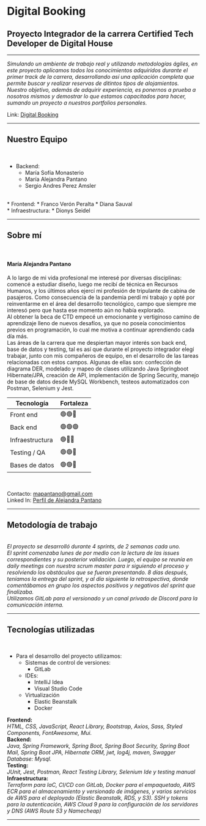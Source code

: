 <h1>Digital Booking</h1>
<strong><h2>Proyecto Integrador de la carrera Certified Tech Developer de Digital House</h2></strong>

<hr/>

_Simulando un ambiente de trabajo real y utilizando metodologías ágiles, en este proyecto aplicamos todos los conocimientos adquiridos durante el primer track de la carrera, desarrollando así una aplicación completa que permite buscar y realizar reservas de ditintos tipos de alojamientos._
<br>
_Nuestro objetivo, además de adquirir experiencia, es ponernos a prueba a nosotros mismos y demostrar lo que estamos capacitados para hacer, sumando un proyecto a nuestros portfolios personales._

Link: [Digital Booking](https://remo-digitalbooking.click/)

<hr />

<strong><h2>Nuestro Equipo</h2></strong>
<br>
* Backend:
  * María Sofía Monasterio
  * María Alejandra Pantano
  * Sergio Andres Perez Amsler
<br>
* Frontend:
  * Franco Verón Peralta
  * Diana Sauval
<br>
* Infraestructura:
  * Dionys Seidel

<hr/>

<strong><h2>Sobre mí</h2></strong>
<br>
<h4>María Alejandra Pantano</h4>
A lo largo de mi vida profesional me interesé por diversas disciplinas: comencé a estudiar diseño, luego me recibí de técnica en Recursos Humanos, y los últimos años ejercí mi profesión de tripulante de cabina de pasajeros. Como consecuencia de la pandemia perdí mi trabajo y opté por reinventarme en el área del desarrollo tecnológico, campo que siempre me interesó pero que hasta ese momento aún no había explorado.
<br>
Al obtener la beca de CTD empecé un emocionante y vertiginoso camino de aprendizaje lleno de nuevos desafíos, ya que no poseía conocimientos previos en programación, lo cual me motiva a continuar aprendiendo cada día más.
<br>
Las áreas de la carrera que me despiertan mayor interés son back end, base de datos y testing, tal es así que durante el proyecto integrador elegí trabajar, junto con mis compañeros de equipo, en el desarrollo de las tareas relacionadas con estos campos. Algunas de ellas son: confección de diagrama DER, modelado y mapeo de clases utilizando Java Springboot Hibernate/JPA, creación de API, implementación de Spring Security, manejo de base de datos desde MySQL Workbench, testeos automatizados con Postman, Selenium y Jest.
<br>

| Tecnología| Fortaleza |
| ------ | ------ |
| Front end| 🟢🟢🔘 |
| Back end| 🟢🟢🟢 |
| Infraestructura| 🟢🔘🔘|
| Testing / QA| 🟢🟢🔘|
| Bases de datos| 🟢🟢🔘|
<br>

Contacto: mapantano@gmail.com
<br>
Linked In: [Perfil de Alejandra Pantano](https://www.linkedin.com/in/alejandra-pantano/)

<hr/>

<strong><h2>Metodología de trabajo</h2></strong>
<br>
_El proyecto se desarrolló durante 4 sprints, de 2 semanas cada uno._
<br>
_El sprint comenzaba lunes de por medio con la lectura de las issues correspondientes y su posterior validación. Luego, el equipo se reunía en daily meetings con nuestra scrum master para ir siguiendo el proceso y resolviendo los obstáculos que se fueran presentando. 8 días después, teníamos la entrega del sprint, y al día siguiente la retrospectiva, donde comentábamos en grupo los aspectos positivos y negativos del sprint que finalizaba._
<br>
_Utilizamos GitLab para el versionado y un canal privado de Discord para la comunicación interna._
<hr />

<strong><h2>Tecnologías utilizadas</h2></strong>
<br>
* Para el desarrollo del proyecto utilizamos:
  * Sistemas de control de versiones:
    * GitLab
  * IDEs:
    * IntelliJ Idea
    * Visual Studio Code
  * Virtualización
    * Elastic Beanstalk
    * Docker

<strong>Frontend:</strong>
<br>
_HTML, CSS, JavaScript, React Library, Bootstrap, Axios, Sass, Styled Components, FontAwesome, Mui._
<br>
<strong>Backend:</strong>
<br>
_Java, Spring Framework, Spring Boot, Spring Boot Security, Spring Boot Mail, Spring Boot JPA, Hibernate ORM, jwt, log4j, maven, Swagger
Database: Mysql._
<br>
<strong>Testing:</strong>
<br>
_JUnit, Jest, Postman, React Testing Library, Selenium Ide y testing manual_
<br>
<strong>Infraestructura:</strong>
<br>
_Terraform para IaC, CI/CD con GitLab, Docker para el empaquetado, AWS ECR para el almacenamiento y versionado de imágenes, y varios servicios de AWS para el deployado (Elastic Beanstalk, RDS, y S3). SSH y tokens para la autenticación, AWS Cloud 9 para la configuración de los servidores y DNS (AWS Route 53 y Namecheap)_
<br>
<hr />
<br>
